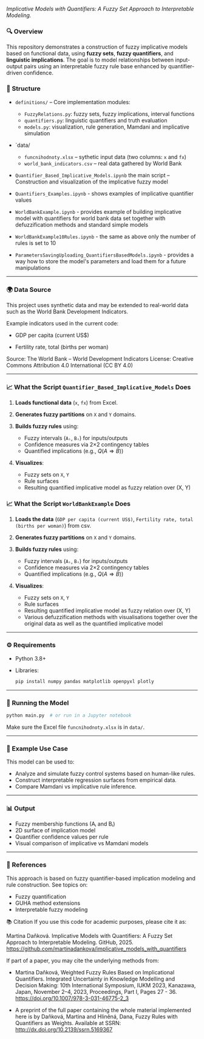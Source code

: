 *Implicative Models with Quantifiers: A Fuzzy Set Approach to Interpretable Modeling.*

### 🔍 Overview

This repository demonstrates a construction of fuzzy implicative models based on functional data, using **fuzzy sets**, **fuzzy quantifiers**, and **linguistic implications**. The goal is to model relationships between input-output pairs using an interpretable fuzzy rule base enhanced by quantifier-driven confidence.

### 📂 Structure

* `definitions/` – Core implementation modules:

  * `FuzzyRelations.py`: fuzzy sets, fuzzy implications, interval functions
  * `quantifiers.py`: linguistic quantifiers and truth evaluation
  * `models.py`: visualization, rule generation, Mamdani and implicative simulation
* `data/
  * `funcnihodnoty.xlsx` – sythetic input data (two columns: `x` and `fx`)
  * `world_bank_indicators.csv` – real data gathered by World Bank 
* `Quantifier_Based_Implicative_Models.ipynb` the main script – Construction and visualization of the implicative fuzzy model
* `Quantifiers_Examples.ipynb` - shows examples of implicative quantifier values
* `WorldBankExample.ipynb` - provides example of building implicative model with quantifiers for world bank data set together with defuzzification methods and standard simple models
* `WorldBankExample10Rules.ipynb` - the same as above only the number of rules is set to 10
* `ParametersSavingUploading_QuantifiersBasedModels.ipynb` - provides a way how to store the model's parameters and load them for a future manipulations
  
---
### 🌍 Data Source
This project uses synthetic data and may be extended to real-world data such as the World Bank Development Indicators.

Example indicators used in the current code:

* GDP per capita (current US$) 

* Fertility rate, total (births per woman) 

Source: The World Bank – World Development Indicators
License: Creative Commons Attribution 4.0 International (CC BY 4.0)

---
### 📈 What the Script `Quantifier_Based_Implicative_Models` Does

1. **Loads functional data** (`x`, `fx`) from Excel.
2. **Generates fuzzy partitions** on `X` and `Y` domains.
3. **Builds fuzzy rules** using:

   * Fuzzy intervals (`Aᵢ`, `Bᵢ`) for inputs/outputs
   * Confidence measures via 2×2 contingency tables
   * Quantified implications (e.g., $Q(A \Rightarrow B)$)
4. **Visualizes**:

   * Fuzzy sets on `X`, `Y`
   * Rule surfaces
   * Resulting quantified implicative model as fuzzy relation over (X, Y)

### 📈 What the Script `WorldBankExample` Does

1. **Loads the data** (`GDP per capita (current US$)`, `Fertility rate, total (births per woman)`) from csv.
2. **Generates fuzzy partitions** on `X` and `Y` domains.
3. **Builds fuzzy rules** using:

   * Fuzzy intervals (`Aᵢ`, `Bᵢ`) for inputs/outputs
   * Confidence measures via 2×2 contingency tables
   * Quantified implications (e.g., $Q(A \Rightarrow B)$)
4. **Visualizes**:

   * Fuzzy sets on `X`, `Y`
   * Rule surfaces
   * Resulting quantified implicative model as fuzzy relation over (X, Y)
   * Various defuzzification methods with visualisations together over the original data as well as the quantified implicative model

---

### ⚙️ Requirements

* Python 3.8+
* Libraries:

  ```bash
  pip install numpy pandas matplotlib openpyxl plotly
  ```

---

### 🚀 Running the Model

```bash
python main.py  # or run in a Jupyter notebook
```

Make sure the Excel file `funcnihodnoty.xlsx` is in `data/`.

---

### 🧠 Example Use Case

This model can be used to:

* Analyze and simulate fuzzy control systems based on human-like rules.
* Construct interpretable regression surfaces from empirical data.
* Compare Mamdani vs implicative rule inference.

---

### 📊 Output

* Fuzzy membership functions (Aᵢ and Bᵢ)
* 2D surface of implication model
* Quantifier confidence values per rule
* Visual comparison of implicative vs Mamdani models

---

### 🧩 References

This approach is based on fuzzy quantifier-based implication modeling and rule construction. See topics on:

* Fuzzy quantification
* GUHA method extensions
* Interpretable fuzzy modeling

📚 Citation
If you use this code for academic purposes, please cite it as:

Martina Daňková. Implicative Models with Quantifiers: A Fuzzy Set Approach to Interpretable Modeling. GitHub, 2025. https://github.com/martinadankova/implicative_models_with_quantifiers

If part of a paper, you may cite the underlying methods from:

* Martina Daňková, Weighted Fuzzy Rules Based on Implicational Quantifiers.
Integrated Uncertainty in Knowledge Modelling and Decision Making: 10th International Symposium, IUKM 2023, Kanazawa, Japan, November 2–4, 2023, Proceedings, Part I, Pages 27 - 36.
https://doi.org/10.1007/978-3-031-46775-2_3

* A preprint of the full paper containing the whole material implemented here is by
Daňková, Martina and Hliněná, Dana, Fuzzy Rules with Quantifiers as Weights. Available at SSRN: http://dx.doi.org/10.2139/ssrn.5169367
